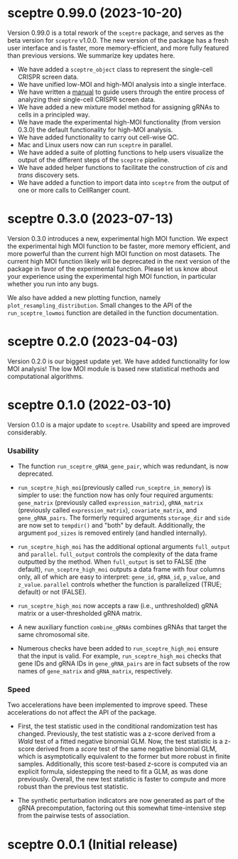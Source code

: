 # sceptre 0.99.0 (2023-10-20)

Version 0.99.0 is a total rework of the `sceptre` package, and serves as the beta version for `sceptre` v1.0.0. The new version of the package has a fresh user interface and is faster, more memory-efficient, and more fully featured than previous versions. We summarize key updates here.

-   We have added a `sceptre_object` class to represent the single-cell CRISPR screen data.
-   We have unified low-MOI and high-MOI analysis into a single interface.
-   We have written a [manual](https://timothy-barry.github.io/sceptre-book/) to guide users through the entire process of analyzing their single-cell CRISPR screen data.
-   We have added a new mixture model method for assigning gRNAs to cells in a principled way.
-   We have made the experimental high-MOI functionality (from version 0.3.0) the default functionality for high-MOI analysis.
-   We have added functionality to carry out cell-wise QC.
-   Mac and Linux users now can run `sceptre` in parallel.
-   We have added a suite of plotting functions to help users visualize the output of the different steps of the `sceptre` pipeline.
-   We have added helper functions to facilitate the construction of *cis* and *trans* discovery sets.
-   We have added a function to import data into `sceptre` from the output of one or more calls to CellRanger count.

# sceptre 0.3.0 (2023-07-13)

Version 0.3.0 introduces a new, experimental high MOI function. We expect the experimental high MOI function to be faster, more memory efficient, and more powerful than the current high MOI function on most datasets. The current high MOI function likely will be deprecated in the next version of the package in favor of the experimental function. Please let us know about your experience using the experimental high MOI function, in particular whether you run into any bugs.

We also have added a new plotting function, namely `plot_resampling_distribution`. Small changes to the API of the `run_sceptre_lowmoi` function are detailed in the function documentation.

# sceptre 0.2.0 (2023-04-03)

Version 0.2.0 is our biggest update yet. We have added functionality for low MOI analysis! The low MOI module is based new statistical methods and computational algorithms.

# sceptre 0.1.0 (2022-03-10)

Version 0.1.0 is a major update to `sceptre`. Usability and speed are improved considerably.

### Usability

-   The function `run_sceptre_gRNA_gene_pair`, which was redundant, is now deprecated.

-   `run_sceptre_high_moi`(previously called `run_sceptre_in_memory`) is simpler to use: the function now has only four required arguments: `gene_matrix` (previously called `expression_matrix`), `gRNA_matrix` (previously called `expression_matrix`), `covariate_matrix`, and `gene_gRNA_pairs`. The formerly required arguments `storage_dir` and `side` are now set to `tempdir()` and "both" by default. Additionally, the argument `pod_sizes` is removed entirely (and handled internally).

-   `run_sceptre_high_moi` has the additional optional arguments `full_output` and `parallel`. `full_output` controls the complexity of the data frame outputted by the method. When `full_output` is set to FALSE (the default), `run_sceptre_high_moi` outputs a data frame with four columns only, all of which are easy to interpret: `gene_id`, `gRNA_id`, `p_value`, and `z_value`. `parallel` controls whether the function is parallelized (TRUE; default) or not (FALSE).

-   `run_sceptre_high_moi` now accepts a raw (i.e., unthresholded) gRNA matrix or a user-thresholded gRNA matrix.

-   A new auxiliary function `combine_gRNAs` combines gRNAs that target the same chromosomal site.

-   Numerous checks have been added to `run_sceptre_high_moi` ensure that the input is valid. For example, `run_sceptre_high_moi` checks that gene IDs and gRNA IDs in `gene_gRNA_pairs` are in fact subsets of the row names of `gene_matrix` and `gRNA_matrix`, respectively.

### Speed

Two accelerations have been implemented to improve speed. These accelerations do not affect the API of the package.

-   First, the test statistic used in the conditional randomization test has changed. Previously, the test statistic was a z-score derived from a *Wald* test of a fitted negative binomial GLM. Now, the test statistic is a z-score derived from a *score* test of the same negative binomial GLM, which is asymptotically equivalent to the former but more robust in finite samples. Additionally, this score test-based *z*-score is computed via an explicit formula, sidestepping the need to fit a GLM, as was done previously. Overall, the new test statistic is faster to compute and more robust than the previous test statistic.

-   The synthetic perturbation indicators are now generated as part of the gRNA precomputation, factoring out this somewhat time-intensive step from the pairwise tests of association.

# sceptre 0.0.1 (Initial release)
